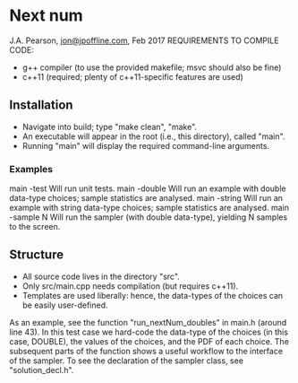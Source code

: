 # Next num
J.A. Pearson, jon@jpoffline.com, Feb 2017
REQUIREMENTS TO COMPILE CODE:
- g++ compiler (to use the provided makefile; msvc should also be fine)
- c++11        (required; plenty of c++11-specific features are used)

## Installation
- Navigate into build; type "make clean", "make".
- An executable will appear in the root (i.e., this directory), called "main".
- Running "main" will display the required command-line arguments.

### Examples
main -test      Will run unit tests.
main -double    Will run an example with double data-type choices; sample statistics are analysed.
main -string    Will run an example with string data-type choices; sample statistics are analysed.
main -sample N  Will run the sampler (with double data-type), yielding N samples to the screen.

## Structure 
- All source code lives in the directory "src". 
- Only src/main.cpp needs compilation (but requires c++11).
- Templates are used liberally: hence, the data-types of the choices can be easily user-defined.

As an example, see the function "run_nextNum_doubles" in main.h (around line 43).
In this test case we hard-code the data-type of the choices (in this case, DOUBLE),
the values of the choices, and the PDF of each choice. The subsequent parts of the function
shows a useful workflow to the interface of the sampler.
To see the declaration of the sampler class, see "solution_decl.h".
